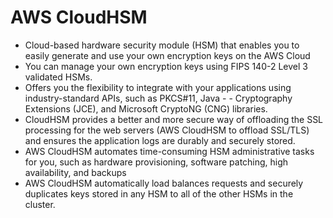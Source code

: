 # AWS CloudHSM

- Cloud-based hardware security module (HSM) that enables you to easily generate and use your own encryption keys on the AWS Cloud
- You can manage your own encryption keys using FIPS 140-2 Level 3 validated HSMs.
- Offers you the flexibility to integrate with your applications using industry-standard APIs, such as PKCS#11, Java - - Cryptography Extensions (JCE), and Microsoft CryptoNG (CNG) libraries.
- CloudHSM provides a better and more secure way of offloading the SSL processing for the web servers (AWS CloudHSM to offload SSL/TLS) and ensures the application logs are durably and securely stored.
- AWS CloudHSM automates time-consuming HSM administrative tasks for you, such as hardware provisioning, software patching, high availability, and backups
- AWS CloudHSM automatically load balances requests and securely duplicates keys stored in any HSM to all of the other HSMs in the cluster.